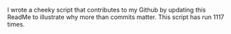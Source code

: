I wrote a cheeky script that contributes to my Github by updating this ReadMe to illustrate why more than commits matter. This script has run 1117 times.
